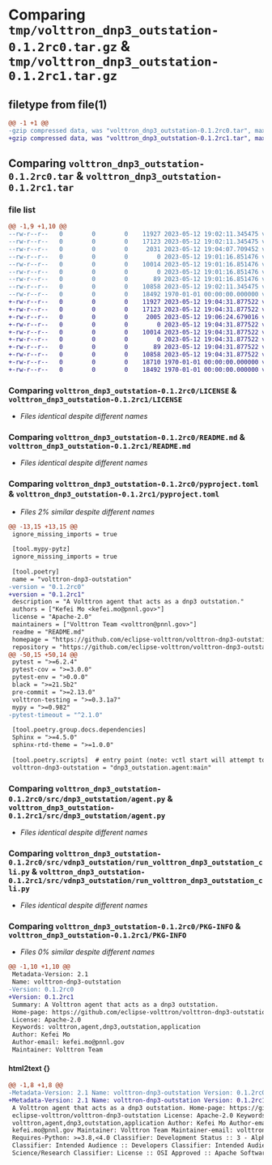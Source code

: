 # Comparing `tmp/volttron_dnp3_outstation-0.1.2rc0.tar.gz` & `tmp/volttron_dnp3_outstation-0.1.2rc1.tar.gz`

## filetype from file(1)

```diff
@@ -1 +1 @@
-gzip compressed data, was "volttron_dnp3_outstation-0.1.2rc0.tar", max compression
+gzip compressed data, was "volttron_dnp3_outstation-0.1.2rc1.tar", max compression
```

## Comparing `volttron_dnp3_outstation-0.1.2rc0.tar` & `volttron_dnp3_outstation-0.1.2rc1.tar`

### file list

```diff
@@ -1,9 +1,10 @@
--rw-r--r--   0        0        0    11927 2023-05-12 19:02:11.345475 volttron_dnp3_outstation-0.1.2rc0/LICENSE
--rw-r--r--   0        0        0    17123 2023-05-12 19:02:11.345475 volttron_dnp3_outstation-0.1.2rc0/README.md
--rw-r--r--   0        0        0     2031 2023-05-12 19:04:07.709452 volttron_dnp3_outstation-0.1.2rc0/pyproject.toml
--rw-r--r--   0        0        0        0 2023-05-12 19:01:16.851476 volttron_dnp3_outstation-0.1.2rc0/src/dnp3_outstation/__init__.py
--rw-r--r--   0        0        0    10014 2023-05-12 19:01:16.851476 volttron_dnp3_outstation-0.1.2rc0/src/dnp3_outstation/agent.py
--rw-r--r--   0        0        0        0 2023-05-12 19:01:16.851476 volttron_dnp3_outstation-0.1.2rc0/src/vdnp3_outstation/__init__.py
--rw-r--r--   0        0        0       89 2023-05-12 19:01:16.851476 volttron_dnp3_outstation-0.1.2rc0/src/vdnp3_outstation/__main__.py
--rw-r--r--   0        0        0    10858 2023-05-12 19:02:11.345475 volttron_dnp3_outstation-0.1.2rc0/src/vdnp3_outstation/run_volttron_dnp3_outstation_cli.py
--rw-r--r--   0        0        0    18492 1970-01-01 00:00:00.000000 volttron_dnp3_outstation-0.1.2rc0/PKG-INFO
+-rw-r--r--   0        0        0    11927 2023-05-12 19:04:31.877522 volttron_dnp3_outstation-0.1.2rc1/LICENSE
+-rw-r--r--   0        0        0    17123 2023-05-12 19:04:31.877522 volttron_dnp3_outstation-0.1.2rc1/README.md
+-rw-r--r--   0        0        0     2005 2023-05-12 19:06:24.679016 volttron_dnp3_outstation-0.1.2rc1/pyproject.toml
+-rw-r--r--   0        0        0        0 2023-05-12 19:04:31.877522 volttron_dnp3_outstation-0.1.2rc1/src/dnp3_outstation/__init__.py
+-rw-r--r--   0        0        0    10014 2023-05-12 19:04:31.877522 volttron_dnp3_outstation-0.1.2rc1/src/dnp3_outstation/agent.py
+-rw-r--r--   0        0        0        0 2023-05-12 19:04:31.877522 volttron_dnp3_outstation-0.1.2rc1/src/vdnp3_outstation/__init__.py
+-rw-r--r--   0        0        0       89 2023-05-12 19:04:31.877522 volttron_dnp3_outstation-0.1.2rc1/src/vdnp3_outstation/__main__.py
+-rw-r--r--   0        0        0    10858 2023-05-12 19:04:31.877522 volttron_dnp3_outstation-0.1.2rc1/src/vdnp3_outstation/run_volttron_dnp3_outstation_cli.py
+-rw-r--r--   0        0        0    18710 1970-01-01 00:00:00.000000 volttron_dnp3_outstation-0.1.2rc1/setup.py
+-rw-r--r--   0        0        0    18492 1970-01-01 00:00:00.000000 volttron_dnp3_outstation-0.1.2rc1/PKG-INFO
```

### Comparing `volttron_dnp3_outstation-0.1.2rc0/LICENSE` & `volttron_dnp3_outstation-0.1.2rc1/LICENSE`

 * *Files identical despite different names*

### Comparing `volttron_dnp3_outstation-0.1.2rc0/README.md` & `volttron_dnp3_outstation-0.1.2rc1/README.md`

 * *Files identical despite different names*

### Comparing `volttron_dnp3_outstation-0.1.2rc0/pyproject.toml` & `volttron_dnp3_outstation-0.1.2rc1/pyproject.toml`

 * *Files 2% similar despite different names*

```diff
@@ -13,15 +13,15 @@
 ignore_missing_imports = true
 
 [tool.mypy-pytz]
 ignore_missing_imports = true
 
 [tool.poetry]
 name = "volttron-dnp3-outstation"
-version = "0.1.2rc0"
+version = "0.1.2rc1"
 description = "A Volttron agent that acts as a dnp3 outstation."
 authors = ["Kefei Mo <kefei.mo@pnnl.gov>"]
 license = "Apache-2.0"
 maintainers = ["Volttron Team <volttron@pnnl.gov>"]
 readme = "README.md"
 homepage = "https://github.com/eclipse-volttron/volttron-dnp3-outstation"
 repository = "https://github.com/eclipse-volttron/volttron-dnp3-outstation"
@@ -50,15 +50,14 @@
 pytest = ">=6.2.4"
 pytest-cov = ">=3.0.0"
 pytest-env = ">0.0.0"
 black = ">=21.5b2"
 pre-commit = ">=2.13.0"
 volttron-testing = ">=0.3.1a7"
 mypy = ">=0.982"
-pytest-timeout = "^2.1.0"
 
 [tool.poetry.group.docs.dependencies]
 Sphinx = ">=4.5.0"
 sphinx-rtd-theme = ">=1.0.0"
 
 [tool.poetry.scripts]  # entry point (note: vctl start will attempt to run this)
 volttron-dnp3-outstation = "dnp3_outstation.agent:main"
```

### Comparing `volttron_dnp3_outstation-0.1.2rc0/src/dnp3_outstation/agent.py` & `volttron_dnp3_outstation-0.1.2rc1/src/dnp3_outstation/agent.py`

 * *Files identical despite different names*

### Comparing `volttron_dnp3_outstation-0.1.2rc0/src/vdnp3_outstation/run_volttron_dnp3_outstation_cli.py` & `volttron_dnp3_outstation-0.1.2rc1/src/vdnp3_outstation/run_volttron_dnp3_outstation_cli.py`

 * *Files identical despite different names*

### Comparing `volttron_dnp3_outstation-0.1.2rc0/PKG-INFO` & `volttron_dnp3_outstation-0.1.2rc1/PKG-INFO`

 * *Files 0% similar despite different names*

```diff
@@ -1,10 +1,10 @@
 Metadata-Version: 2.1
 Name: volttron-dnp3-outstation
-Version: 0.1.2rc0
+Version: 0.1.2rc1
 Summary: A Volttron agent that acts as a dnp3 outstation.
 Home-page: https://github.com/eclipse-volttron/volttron-dnp3-outstation
 License: Apache-2.0
 Keywords: volttron,agent,dnp3,outstation,application
 Author: Kefei Mo
 Author-email: kefei.mo@pnnl.gov
 Maintainer: Volttron Team
```

#### html2text {}

```diff
@@ -1,8 +1,8 @@
-Metadata-Version: 2.1 Name: volttron-dnp3-outstation Version: 0.1.2rc0 Summary:
+Metadata-Version: 2.1 Name: volttron-dnp3-outstation Version: 0.1.2rc1 Summary:
 A Volttron agent that acts as a dnp3 outstation. Home-page: https://github.com/
 eclipse-volttron/volttron-dnp3-outstation License: Apache-2.0 Keywords:
 volttron,agent,dnp3,outstation,application Author: Kefei Mo Author-email:
 kefei.mo@pnnl.gov Maintainer: Volttron Team Maintainer-email: volttron@pnnl.gov
 Requires-Python: >=3.8,<4.0 Classifier: Development Status :: 3 - Alpha
 Classifier: Intended Audience :: Developers Classifier: Intended Audience ::
 Science/Research Classifier: License :: OSI Approved :: Apache Software License
```

